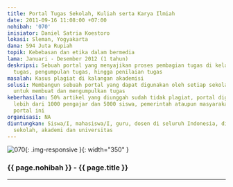 ```yaml
---
title: Portal Tugas Sekolah, Kuliah serta Karya Ilmiah
date: 2011-09-16 11:08:00 +07:00
nohibah: '070'
inisiator: Daniel Satria Koestoro
lokasi: Sleman, Yogyakarta
dana: 594 Juta Rupiah
topik: Kebebasan dan etika dalam bermedia
lama: Januari - Desember 2012 (1 tahun)
deskripsi: Sebuah portal yang menyajikan proses pembagian tugas di kelas, pengerjaan
  tugas, pengumpulan tugas, hingga penilaian tugas
masalah: Kasus plagiat di kalangan akademisi
solusi: Membangun sebuah portal yang dapat digunakan oleh setiap sekolah dan universitas
  untuk membuat dan mengumpulkan tugas
keberhasilan: 50% artikel yang diunggah sudah tidak plagiat, portal digunakan oleh
  lebih dari 1000 pengajar dan 5000 siswa, pemerintah ataupun masyarakat mau mendukung
  portal ini
organisasi: NA
diuntungkan: Siswa/I, mahasiswa/I, guru, dosen di seluruh Indonesia, dinas pendidikan,
  sekolah, akademi dan universitas
---
```


![070](/static/img/hibahcmb/070.png){: .img-responsive }{: width="350" }

### {{ page.nohibah }} - {{ page.title }}

---
